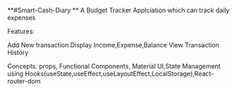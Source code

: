 **#Smart-Cash-Diary 
**
A Budget Tracker Applciation which can track daily expenses 

Features:

Add New transaction
Display Income,Expense,Balance
View Transaction History 

Concepts:
props, Functional Components, Material UI,State Management using Hooks(useState,useEffect,useLayoutEffect,LocalStorage),React-router-dom


